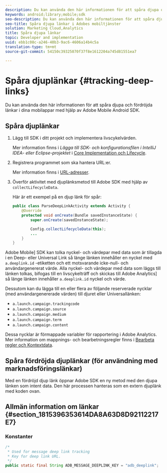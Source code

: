 ```yaml
---
description: Du kan använda den här informationen för att spåra djupa och fördröjda länkar i dina mobilappar med hjälp av Adobe Mobile Android SDK.
keywords: android;library;mobile;sdk
seo-description: Du kan använda den här informationen för att spåra djupa och fördröjda länkar i dina mobilappar med hjälp av Adobe Mobile Android SDK.
seo-title: Spåra djupa länkar i Adobes mobiltjänster
solution: Marketing Cloud,Analytics
title: Spåra djupa länkar
topic: Developer and implementation
uuid: ebb1c08c-a246-40b3-9ac6-4606a14b4c5a
translation-type: tm+mt
source-git-commit: 54150c39325070f37f8e1612204a745d81551ea7

---
```



# Spåra djuplänkar {#tracking-deep-links}

Du kan använda den här informationen för att spåra djupa och fördröjda länkar i dina mobilappar med hjälp av Adobe Mobile Android SDK.

## Spåra djuplänkar

1. Lägg till SDK i ditt projekt och implementera livscykelvärden.

   Mer information finns i *Lägga till SDK- och konfigurationsfilen i IntelliJ IDEA- eller Eclipse-projektet* i [Core Implementation och Lifecycle](/help/android/getting-started/dev-qs.md).

1. Registrera programmet som ska hantera URL:er.

   Mer information finns i [URL-adresser](https://developer.android.com/training/basics/intents/filters.html).
1. Överför aktivitet med djuplänksmetod till Adobe SDK med hjälp av `collectLifecycleData`.

   Här är ett exempel på en djup länk för spår:

   ```java
   public class ParseDeepLinkActivity extends Activity { 
       @Override 
       protected void onCreate(Bundle savedInstanceState) { 
           super.onCreate(savedInstanceState); 
   
           Config.collectLifecycleData(this); 
           ... 
       } 
   }
   ```

Adobe Mobile] SDK kan tolka nyckel- och värdepar med data som är tillagda i en Deep- eller Universal Link så länge länken innehåller en nyckel med `a.deeplink.id` -etiketten och ett motsvarande icke-null- och användargenererat värde. Alla nyckel- och värdepar med data som läggs till länken tolkas, bifogas till en livscykelträff och skickas till Adobe Analytics] så länge länken innehåller `a.deeplink.id` nyckel och värde.

Dessutom kan du lägga till en eller flera av följande reserverade nycklar (med användargenererade värden) till djuret eller Universallänken:

* `a.launch.campaign.trackingcode`
* `a.launch.campaign.source`
* `a.launch.campaign.medium`
* `a.launch.campaign.term`
* `a.launch.campaign.content`

Dessa nycklar är förmappade variabler för rapportering i Adobe Analytics. Mer information om mappnings- och bearbetningsregler finns i [Bearbeta regler och Kontextdata](https://docs.adobe.com/content/help/en/analytics/admin/admin-tools/processing-rules/processing-rules.html).

## Spåra fördröjda djuplänkar (för användning med marknadsföringslänkar)

Med en fördröjd djup länk öppnar Adobe SDK en ny metod med den djupa länken som intent data. Den här processen hanteras som en extern djuplänk med koden ovan.

## Allmän information om länkar {#section_1815396353614DA8A63D8D92112217E7}

### Konstanter

```java
/* 
 * Used for message deep link tracking
 * Key for deep link URL. 
 */
public static final String ADB_MESSAGE_DEEPLINK_KEY = "adb_deeplink";
```

